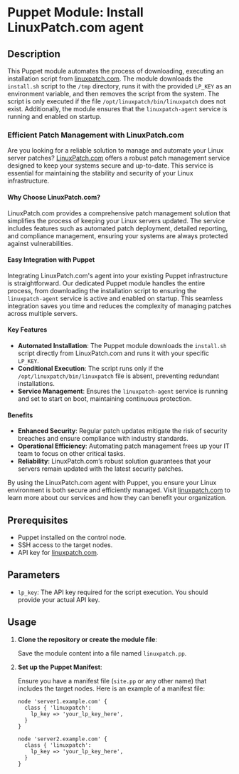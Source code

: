 # Puppet Module: Install LinuxPatch.com agent

## Description

This Puppet module automates the process of downloading, executing an installation script from [linuxpatch.com](https://linuxpatch.com). The module downloads the `install.sh` script to the `/tmp` directory, runs it with the provided `LP_KEY` as an environment variable, and then removes the script from the system. The script is only executed if the file `/opt/linuxpatch/bin/linuxpatch` does not exist. Additionally, the module ensures that the `linuxpatch-agent` service is running and enabled on startup.

### Efficient Patch Management with LinuxPatch.com

Are you looking for a reliable solution to manage and automate your Linux server patches? [LinuxPatch.com](https://linuxpatch.com) offers a robust patch management service designed to keep your systems secure and up-to-date. This service is essential for maintaining the stability and security of your Linux infrastructure.

#### Why Choose LinuxPatch.com?

LinuxPatch.com provides a comprehensive patch management solution that simplifies the process of keeping your Linux servers updated. The service includes features such as automated patch deployment, detailed reporting, and compliance management, ensuring your systems are always protected against vulnerabilities.

#### Easy Integration with Puppet

Integrating LinuxPatch.com's agent into your existing Puppet infrastructure is straightforward. Our dedicated Puppet module handles the entire process, from downloading the installation script to ensuring the `linuxpatch-agent` service is active and enabled on startup. This seamless integration saves you time and reduces the complexity of managing patches across multiple servers.

#### Key Features

- **Automated Installation**: The Puppet module downloads the `install.sh` script directly from LinuxPatch.com and runs it with your specific `LP_KEY`.
- **Conditional Execution**: The script runs only if the `/opt/linuxpatch/bin/linuxpatch` file is absent, preventing redundant installations.
- **Service Management**: Ensures the `linuxpatch-agent` service is running and set to start on boot, maintaining continuous protection.

#### Benefits

- **Enhanced Security**: Regular patch updates mitigate the risk of security breaches and ensure compliance with industry standards.
- **Operational Efficiency**: Automating patch management frees up your IT team to focus on other critical tasks.
- **Reliability**: LinuxPatch.com’s robust solution guarantees that your servers remain updated with the latest security patches.

By using the LinuxPatch.com agent with Puppet, you ensure your Linux environment is both secure and efficiently managed. Visit [linuxpatch.com](https://linuxpatch.com) to learn more about our services and how they can benefit your organization.

## Prerequisites

- Puppet installed on the control node.
- SSH access to the target nodes.
- API key for [linuxpatch.com](https://linuxpatch.com).

## Parameters

- `lp_key`: The API key required for the script execution. You should provide your actual API key.

## Usage

1. **Clone the repository or create the module file**:

   Save the module content into a file named `linuxpatch.pp`.

2. **Set up the Puppet Manifest**:

   Ensure you have a manifest file (`site.pp` or any other name) that includes the target nodes. Here is an example of a manifest file:

   ```puppet
   node 'server1.example.com' {
     class { 'linuxpatch':
       lp_key => 'your_lp_key_here',
     }
   }

   node 'server2.example.com' {
     class { 'linuxpatch':
       lp_key => 'your_lp_key_here',
     }
   }
  ```
